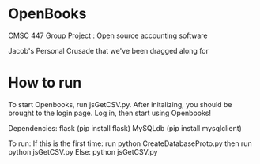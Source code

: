 # OpenBooks
CMSC 447 Group Project : Open source accounting software

Jacob's Personal Crusade that we've been dragged along for

# How to run
To start Openbooks, run jsGetCSV.py. After initalizing, you should be brought to the login page. Log in, then start using Openbooks!

Dependencies:
flask (pip install flask)
MySQLdb (pip install mysqlclient)

To run:
If this is the first time: run python CreateDatabaseProto.py then run python jsGetCSV.py
Else:
python jsGetCSV.py
